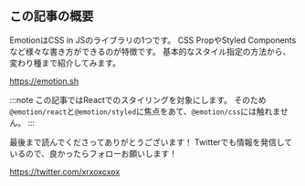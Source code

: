 <!--
title:   Emotionでのスタイル指定方法
tags:    CSS,React,css-in-js,Emotion
-->

## この記事の概要

EmotionはCSS in JSのライブラリの1つです。
CSS PropやStyled Componentsなど様々な書き方ができるのが特徴です。
基本的なスタイル指定の方法から、変わり種まで紹介してみます。

https://emotion.sh

:::note
この記事ではReactでのスタイリングを対象にします。
そのため`@emotion/react`と`@emotion/styled`に焦点をあて、`@emotion/css`には触れません。
:::

<footer>

最後まで読んでくださってありがとうございます！
Twitterでも情報を発信しているので、良かったらフォローお願いします！

https://twitter.com/xrxoxcxox

</footer>
